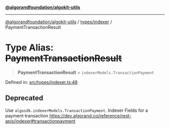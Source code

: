 [**@algorandfoundation/algokit-utils**](../../../README.md)

***

[@algorandfoundation/algokit-utils](../../../README.md) / [types/indexer](../README.md) / PaymentTransactionResult

# Type Alias: ~~PaymentTransactionResult~~

> **PaymentTransactionResult** = `indexerModels.TransactionPayment`

Defined in: [src/types/indexer.ts:48](https://github.com/algorandfoundation/algokit-utils-ts/blob/main/src/types/indexer.ts#L48)

## Deprecated

Use `algosdk.indexerModels.TransactionPayment`. Indexer Fields for a payment transaction https://dev.algorand.co/reference/rest-apis/indexer#transactionpayment

